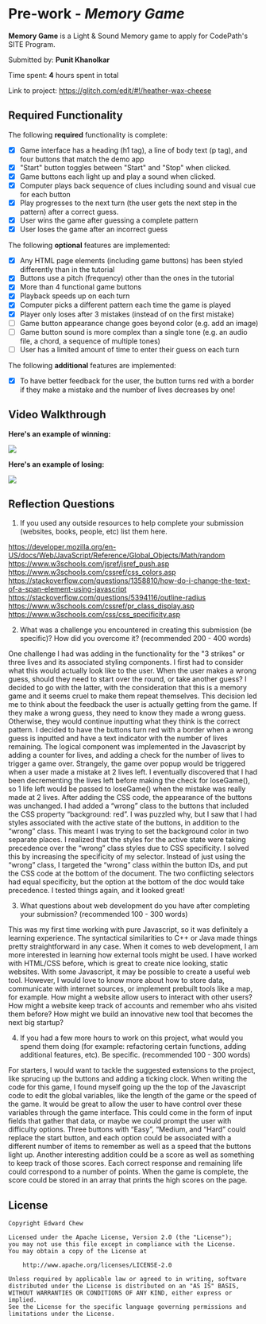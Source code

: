 # Pre-work - *Memory Game*

**Memory Game** is a Light & Sound Memory game to apply for CodePath's SITE Program. 

Submitted by: **Punit Khanolkar**

Time spent: **4** hours spent in total

Link to project: https://glitch.com/edit/#!/heather-wax-cheese

## Required Functionality

The following **required** functionality is complete:

* [x] Game interface has a heading (h1 tag), a line of body text (p tag), and four buttons that match the demo app
* [x] "Start" button toggles between "Start" and "Stop" when clicked. 
* [x] Game buttons each light up and play a sound when clicked. 
* [x] Computer plays back sequence of clues including sound and visual cue for each button
* [x] Play progresses to the next turn (the user gets the next step in the pattern) after a correct guess. 
* [x] User wins the game after guessing a complete pattern
* [x] User loses the game after an incorrect guess

The following **optional** features are implemented:

* [x] Any HTML page elements (including game buttons) has been styled differently than in the tutorial
* [x] Buttons use a pitch (frequency) other than the ones in the tutorial
* [x] More than 4 functional game buttons
* [x] Playback speeds up on each turn
* [x] Computer picks a different pattern each time the game is played
* [x] Player only loses after 3 mistakes (instead of on the first mistake)
* [ ] Game button appearance change goes beyond color (e.g. add an image)
* [ ] Game button sound is more complex than a single tone (e.g. an audio file, a chord, a sequence of multiple tones)
* [ ] User has a limited amount of time to enter their guess on each turn

The following **additional** features are implemented:

- [x] To have better feedback for the user, the button turns red with a border if they make a mistake and the number of lives decreases by one!

## Video Walkthrough

**Here's an example of winning:**

![](https://i.imgur.com/ft670b2.gif)

**Here's an example of losing:**

![](https://i.imgur.com/i8T22GH.gif)




## Reflection Questions
1. If you used any outside resources to help complete your submission (websites, books, people, etc) list them here. 

https://developer.mozilla.org/en-US/docs/Web/JavaScript/Reference/Global_Objects/Math/random
https://www.w3schools.com/jsref/jsref_push.asp
https://www.w3schools.com/cssref/css_colors.asp
https://stackoverflow.com/questions/1358810/how-do-i-change-the-text-of-a-span-element-using-javascript
https://stackoverflow.com/questions/5394116/outline-radius
https://www.w3schools.com/cssref/pr_class_display.asp
https://www.w3schools.com/css/css_specificity.asp

2. What was a challenge you encountered in creating this submission (be specific)? How did you overcome it? (recommended 200 - 400 words) 

One challenge I had was adding in the functionality for the "3 strikes" or three lives and its associated styling components. I first had to consider what this would actually look like to the user. When the user makes a wrong guess, should they need to start over the round, or take another guess? I decided to go with the latter, with the consideration that this is a memory game and it seems cruel to make them repeat themselves. This decision led me to think about the feedback the user is actually getting from the game. If they make a wrong guess, they need to know they made a wrong guess. Otherwise, they would continue inputting what they think is the correct pattern. I decided to have the buttons turn red with a border when a wrong guess is inputted and have a text indicator with the number of lives remaining. The logical component was implemented in the Javascript by adding a counter for lives, and adding a check for the number of lives to trigger a game over. Strangely, the game over popup would be triggered when a user made a mistake at 2 lives left. I eventually discovered that I had been decrementing the lives left before making the check for loseGame(), so 1 life left would be passed to loseGame() when the mistake was really made at 2 lives. After adding the CSS code, the appearance of the buttons was unchanged. I had added a “wrong” class to the buttons that included the CSS property “background: red”. I was puzzled why, but I saw that I had styles associated with the active state of the buttons, in addition to the “wrong” class. This meant I was trying to set the background color in two separate places. I realized that the styles for the active state were taking precedence over the “wrong” class styles due to CSS specificity. I solved this by increasing the specificity of my selector. Instead of just using the “wrong” class, I targeted the “wrong” class within the button IDs, and put the CSS code at the bottom of the document. The two conflicting selectors had equal specificity, but the option at the bottom of the doc would take precedence. I tested things again, and it looked great!

3. What questions about web development do you have after completing your submission? (recommended 100 - 300 words) 

This was my first time working with pure Javascript, so it was definitely a learning experience. The syntactical similarities to C++ or Java made things pretty straightforward in any case. When it comes to web development, I am more interested in learning how external tools might be used. I have worked with HTML/CSS before, which is great to create nice looking, static websites. With some Javascript, it may be possible to create a useful web tool. However, I would love to know more about how to store data, communicate with internet sources, or implement prebuilt tools like a map, for example. How might a website allow users to interact with other users? How might a website keep track of accounts and remember who ahs visited them before? How might we build an innovative new tool that becomes the next big startup?

4. If you had a few more hours to work on this project, what would you spend them doing (for example: refactoring certain functions, adding additional features, etc). Be specific. (recommended 100 - 300 words) 

For starters, I would want to tackle the suggested extensions to the project, like sprucing up the buttons and adding a ticking clock. When writing the code for this game, I found myself going up the the top of the Javascript code to edit the global variables, like the length of the game or the speed of the game. It would be great to allow the user to have control over these variables through the game interface. This could come in the form of input fields that gather that data, or maybe we could prompt the user with difficulty options. Three buttons with “Easy”, “Medium, and “Hard” could replace the start button, and each option could be associated with a different number of items to remember as well as a speed that the buttons light up. Another interesting addition could be a score as well as something to keep track of those scores. Each correct response and remaining life could correspond to a number of points. When the game is complete, the score could be stored in an array that prints the high scores on the page.



## License

    Copyright Edward Chew

    Licensed under the Apache License, Version 2.0 (the "License");
    you may not use this file except in compliance with the License.
    You may obtain a copy of the License at

        http://www.apache.org/licenses/LICENSE-2.0

    Unless required by applicable law or agreed to in writing, software
    distributed under the License is distributed on an "AS IS" BASIS,
    WITHOUT WARRANTIES OR CONDITIONS OF ANY KIND, either express or implied.
    See the License for the specific language governing permissions and
    limitations under the License.
